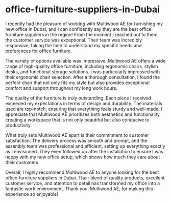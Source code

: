 # office-furniture-suppliers-in-Dubai

I recently had the pleasure of working with Multiwood AE for furnishing my new office in Dubai, and I can confidently say they are the best office furniture suppliers in the region! From the moment I reached out to them, the customer service was exceptional. Their team was incredibly responsive, taking the time to understand my specific needs and preferences for office furniture.

The variety of options available was impressive. Multiwood AE offers a wide range of high-quality office furniture, including ergonomic chairs, stylish desks, and functional storage solutions. I was particularly impressed with their ergonomic chair selection. After a thorough consultation, I found the perfect chair that not only fits my style but also provides exceptional comfort and support throughout my long work hours.

The quality of the furniture is truly outstanding. Each piece I received exceeded my expectations in terms of design and durability. The materials used are top-notch, ensuring that everything feels sturdy and well-made. I appreciate that Multiwood AE prioritizes both aesthetics and functionality, creating a workspace that is not only beautiful but also conducive to productivity.

What truly sets Multiwood AE apart is their commitment to customer satisfaction. The delivery process was smooth and prompt, and the assembly team was professional and efficient, setting up everything exactly as I envisioned. They even followed up after the installation to ensure I was happy with my new office setup, which shows how much they care about their customers.

Overall, I highly recommend Multiwood AE to anyone looking for the best office furniture suppliers in Dubai. Their blend of quality products, excellent customer service, and attention to detail has transformed my office into a fantastic work environment. Thank you, Multiwood AE, for making this experience so enjoyable!
